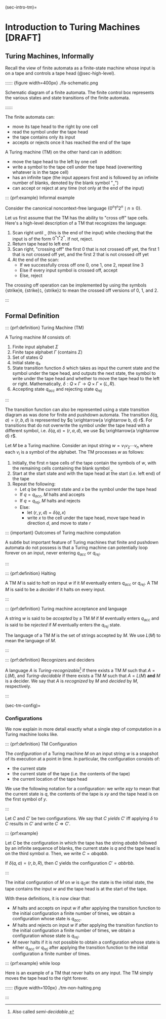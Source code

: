 (sec-intro-tm)=

# Introduction to Turing Machines \[DRAFT\]

## Turing Machines, Informally

Recall the view of finite automata as a finite-state machine whose input
is on a tape and controls a tape head (@sec-high-level).

:::::: {figure width=400px} ./fa-schematic.png

Schematic diagram of a finite automata. The finite control box
represents the various states and state transitions of the finite
automata.

::::::

The finite automata can:

- move its tape head to the right by one cell
- read the symbol under the tape head
- the tape contains only its input
- accepts or rejects once it has reached the end of the tape

A Turing machine (TM) on the other hand can in addition:

- move the tape head to the left by one cell
- write a symbol to the tape cell under the tape head (overwriting
  whatever is in the tape cell)
- has an infinite tape (the input appears first and is followed by an
  infinite number of blanks, denoted by the blank symbol "˽")
- can accept or reject at any time (not only at the end of the input)

::: {prf:example} Informal example

Consider the canonical noncontext-free language
$\{0^n1^n2^n \mid n \geq 0\}$.

Let us first assume that the TM has the ability to "cross off" tape
cells. Here's a high-level description of a TM that recognizes the
language:

1.  Scan right until ˽ (this is the end of the input) while checking
    that the input is of the form $0^*1^*2^*$. If not, reject.
2.  Return tape head to left end
3.  Scan right, "crossing off" the first $0$ that is not crossed off
    yet, the first $1$ that is not crossed off yet, and the first $2$
    that is not crossed off yet
4.  At the end of the scan:
    - If we successfully cross off one $0$, one $1$, one $2$, repeat
      line 3
    - Else if every input symbol is crossed off, accept
    - Else, reject

The crossing off operation can be implemented by using the symbols {strike}`0`, {strike}`1`, {strike}`2` to mean the crossed off versions of 0, 1, and 2.

:::

## Formal Definition

::: {prf:definition} Turing Machine (TM)

A Turing machine $M$ consists of:

1.  Finite input alphabet $Σ$
2.  Finite tape alphabet $\Gamma$ (contains $\Sigma$)
3.  Set of states $Q$
4.  Initial state $q₀$
5.  State transition function $\delta$ which takes as input the current
    state and the symbol under the tape head, and outputs the next
    state, the symbol to write under the tape head and whether to move
    the tape head to the left or right. Mathematically,
    $\delta : Q × \Gamma → Q \times \Gamma \times \{L,R\}$.
6.  Accepting state $q_{acc}$ and rejecting state $q_{rej}$

:::

The transition function can also be represented using a state transition
diagram as was done for finite and pushdown automata. The transition
$\delta(q,a) = (r,b,d)$ is represented by
$q \xrightarrow{a \rightarrow b, d} r$. For transitions that do not
overwrite the symbol under the tape head with a different symbol, i.e.
$\delta(q,a) = (r,a,d)$, we use $q \xrightarrow{a \rightarrow d} r$.

Let $M$ be a Turing machine. Consider an input string
$w = v_1 v_2 \cdots v_n$ where each $v_i$ is a symbol of the alphabet.
The TM processes $w$ as follows:

1.  Initially, the first $n$ tape cells of the tape contain the symbols
    of $w$, with the remaining cells containing the blank symbol ˽
2.  Start at the start state and with the tape head at the start (i.e.
    left end) of the tape
3.  Repeat the following:
    - Let $q$ be the current state and $x$ be the symbol under the tape
      head
    - If $q = q_{acc}$, $M$ halts and accepts
    - If $q = q_{rej}$, $M$ halts and rejects
    - Else:
      - let $(r,y,d) = \delta(q,x)$
      - write $x$ to the cell under the tape head, move tape head in
        direction $d$, and move to state $r$

::: {important} Outcomes of Turing machine computation

A subtle but important feature of Turing machines that finite and
pushdown automata do not possess is that a Turing machine can
potentially loop forever on an input, never entering $q_{acc}$ or
$q_{rej}$.

:::

::: {prf:definition} Halting

A TM $M$ is said to *halt* on input $w$ if it $M$ eventually enters
$q_{acc}$ or $q_{rej}$. A TM $M$ is said to be a *decider* if it halts
on every input.

:::

::: {prf:definition} Turing machine acceptance and language

A string $w$ is said to be *accepted* by a TM $M$ if $M$ eventually
enters $q_{acc}$ and is said to be *rejected* if $M$ eventually enters
the $q_{rej}$ state.

The language of a TM $M$ is the set of strings accepted by $M$. We use
$L(M)$ to mean the language of $M$.

:::

::: {prf:definition} Recognizers and deciders

A language $A$ is *Turing-recognizable*[^1] if there exists a TM $M$
such that $A = L(M)$, and *Turing-decidable* if there exists a TM $M$
such that $A = L(M)$ **and** $M$ is a decider. We say that $A$ is
*recognized* by $M$ and *decided* by $M$, respectively.

:::

(sec-tm-config)=

### Configurations

We now explain in more detail exactly what a single step of computation
in a Turing machine looks like.

::: {prf:definition} TM Configuration

The *configuration* of a Turing machine $M$ on an input string $w$ is a
snapshot of its execution at a point in time. In particular, the
configuration consists of:

- the current state
- the current state of the tape (i.e. the contents of the tape)
- the current location of the tape head

We use the following notation for a configuration: we write $xqy$ to
mean that the current state is $q$, the contents of the tape is $xy$ and
the tape head is on the first symbol of $y$.

:::

Let $C$ and $C'$ be two configurations. We say that $C$ *yields* $C'$
iff applying $\delta$ to $C$ results in $C'$ and write
$C \Rightarrow C'$.

::: {prf:example}

Let $C$ be the configuration in which the tape has the string $ababb$
followed by an infinite sequence of blanks, the current state is $q$ and
the tape head is on the third symbol $a$. Then, we write $C = abqabb$.

If $\delta(q,a) = (r,b,R)$, then $C$ yields the configuration
$C' = abbrbb$.

:::

The initial configuration of $M$ on $w$ is $q_0w$: the state is the
initial state, the tape contains the input $w$ and the tape head is at
the start of the tape.

With these definitions, it is now clear that:

- $M$ halts and accepts on input $w$ if after applying the transition
  function to the initial configuration a finite number of times, we
  obtain a configuration whose state is $q_{acc}$.
- $M$ halts and rejects on input $w$ if after applying the transition
  function to the initial configuration a finite number of times, we
  obtain a configuration whose state is $q_{rej}$.
- $M$ never halts if it is not possible to obtain a configuration whose
  state is either $q_{acc}$ or $q_{rej}$ after applying the transition
  function to the initial configuration a finite number of times.

::: {prf:example} while loop

Here is an example of a TM that never halts on any input. The TM simply
moves the tape head to the right forever.

:::::: {figure width=100px} ./tm-non-halting.png

:::

[^1]: Also called *semi-decidable*.

